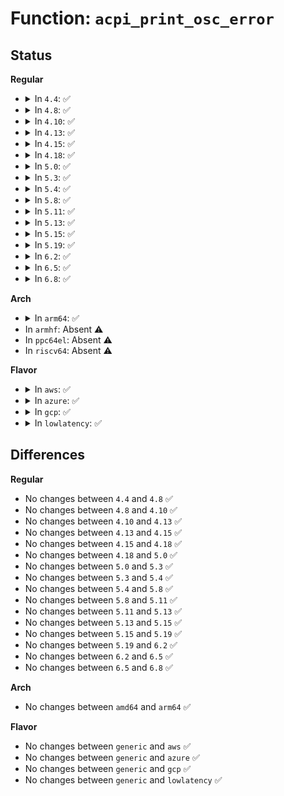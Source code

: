 # Function: <code>acpi_print_osc_error</code>

## Status
<b>Regular</b>
<ul>
<li>
<details>
<summary>In <code>4.4</code>: ✅</summary>

```c
void acpi_print_osc_error(acpi_handle handle, struct acpi_osc_context *context, char *error);
```

**Collision:** Unique Static

**Inline:** No

**Transformation:** False

**Instances:**

```
In drivers/acpi/bus.c (ffffffff8147dfee)
Location: drivers/acpi/bus.c:176
Inline: False
Direct callers:
  - drivers/acpi/bus.c:acpi_run_osc
  - drivers/acpi/bus.c:acpi_run_osc
  - drivers/acpi/bus.c:acpi_run_osc
  - drivers/acpi/bus.c:acpi_run_osc
```
**Symbols:**

```
ffffffff8147dfee-ffffffff8147e0b9: acpi_print_osc_error (STB_LOCAL)
```
</details>
</li>
<li>
<details>
<summary>In <code>4.8</code>: ✅</summary>

```c
void acpi_print_osc_error(acpi_handle handle, struct acpi_osc_context *context, char *error);
```

**Collision:** Unique Static

**Inline:** No

**Transformation:** False

**Instances:**

```
In drivers/acpi/bus.c (ffffffff814cc7a3)
Location: drivers/acpi/bus.c:180
Inline: False
Direct callers:
  - drivers/acpi/bus.c:acpi_run_osc
  - drivers/acpi/bus.c:acpi_run_osc
  - drivers/acpi/bus.c:acpi_run_osc
  - drivers/acpi/bus.c:acpi_run_osc
```
**Symbols:**

```
ffffffff814cc7a3-ffffffff814cc84a: acpi_print_osc_error (STB_LOCAL)
```
</details>
</li>
<li>
<details>
<summary>In <code>4.10</code>: ✅</summary>

```c
void acpi_print_osc_error(acpi_handle handle, struct acpi_osc_context *context, char *error);
```

**Collision:** Unique Static

**Inline:** No

**Transformation:** False

**Instances:**

```
In drivers/acpi/bus.c (ffffffff814ee6d1)
Location: drivers/acpi/bus.c:180
Inline: False
Direct callers:
  - drivers/acpi/bus.c:acpi_run_osc
  - drivers/acpi/bus.c:acpi_run_osc
  - drivers/acpi/bus.c:acpi_run_osc
  - drivers/acpi/bus.c:acpi_run_osc
```
**Symbols:**

```
ffffffff814ee6d1-ffffffff814ee778: acpi_print_osc_error (STB_LOCAL)
```
</details>
</li>
<li>
<details>
<summary>In <code>4.13</code>: ✅</summary>

```c
void acpi_print_osc_error(acpi_handle handle, struct acpi_osc_context *context, char *error);
```

**Collision:** Unique Static

**Inline:** No

**Transformation:** False

**Instances:**

```
In drivers/acpi/bus.c (ffffffff814fb450)
Location: drivers/acpi/bus.c:185
Inline: False
Direct callers:
  - drivers/acpi/bus.c:acpi_run_osc
  - drivers/acpi/bus.c:acpi_run_osc
  - drivers/acpi/bus.c:acpi_run_osc
  - drivers/acpi/bus.c:acpi_run_osc
```
**Symbols:**

```
ffffffff814fb450-ffffffff814fb509: acpi_print_osc_error (STB_LOCAL)
```
</details>
</li>
<li>
<details>
<summary>In <code>4.15</code>: ✅</summary>

```c
void acpi_print_osc_error(acpi_handle handle, struct acpi_osc_context *context, char *error);
```

**Collision:** Unique Static

**Inline:** No

**Transformation:** False

**Instances:**

```
In drivers/acpi/bus.c (ffffffff8153d0e0)
Location: drivers/acpi/bus.c:212
Inline: False
Direct callers:
  - drivers/acpi/bus.c:acpi_run_osc
  - drivers/acpi/bus.c:acpi_run_osc
  - drivers/acpi/bus.c:acpi_run_osc
  - drivers/acpi/bus.c:acpi_run_osc
```
**Symbols:**

```
ffffffff8153d0e0-ffffffff8153d199: acpi_print_osc_error (STB_LOCAL)
```
</details>
</li>
<li>
<details>
<summary>In <code>4.18</code>: ✅</summary>

```c
void acpi_print_osc_error(acpi_handle handle, struct acpi_osc_context *context, char *error);
```

**Collision:** Unique Static

**Inline:** No

**Transformation:** False

**Instances:**

```
In drivers/acpi/bus.c (ffffffff81572fc0)
Location: drivers/acpi/bus.c:219
Inline: False
Direct callers:
  - drivers/acpi/bus.c:acpi_run_osc
  - drivers/acpi/bus.c:acpi_run_osc
  - drivers/acpi/bus.c:acpi_run_osc
  - drivers/acpi/bus.c:acpi_run_osc
```
**Symbols:**

```
ffffffff81572fc0-ffffffff81573079: acpi_print_osc_error (STB_LOCAL)
```
</details>
</li>
<li>
<details>
<summary>In <code>5.0</code>: ✅</summary>

```c
void acpi_print_osc_error(acpi_handle handle, struct acpi_osc_context *context, char *error);
```

**Collision:** Unique Static

**Inline:** No

**Transformation:** False

**Instances:**

```
In drivers/acpi/bus.c (ffffffff8158abb0)
Location: drivers/acpi/bus.c:188
Inline: False
Direct callers:
  - drivers/acpi/bus.c:acpi_run_osc
  - drivers/acpi/bus.c:acpi_run_osc
  - drivers/acpi/bus.c:acpi_run_osc
  - drivers/acpi/bus.c:acpi_run_osc
```
**Symbols:**

```
ffffffff8158abb0-ffffffff8158ac69: acpi_print_osc_error (STB_LOCAL)
```
</details>
</li>
<li>
<details>
<summary>In <code>5.3</code>: ✅</summary>

```c
void acpi_print_osc_error(acpi_handle handle, struct acpi_osc_context *context, char *error);
```

**Collision:** Unique Static

**Inline:** No

**Transformation:** False

**Instances:**

```
In drivers/acpi/bus.c (ffffffff815bb940)
Location: drivers/acpi/bus.c:175
Inline: False
Direct callers:
  - drivers/acpi/bus.c:acpi_run_osc
  - drivers/acpi/bus.c:acpi_run_osc
  - drivers/acpi/bus.c:acpi_run_osc
  - drivers/acpi/bus.c:acpi_run_osc
```
**Symbols:**

```
ffffffff815bb940-ffffffff815bb9e9: acpi_print_osc_error (STB_LOCAL)
```
</details>
</li>
<li>
<details>
<summary>In <code>5.4</code>: ✅</summary>

```c
void acpi_print_osc_error(acpi_handle handle, struct acpi_osc_context *context, char *error);
```

**Collision:** Unique Static

**Inline:** No

**Transformation:** False

**Instances:**

```
In drivers/acpi/bus.c (ffffffff815dcc00)
Location: drivers/acpi/bus.c:175
Inline: False
Direct callers:
  - drivers/acpi/bus.c:acpi_run_osc
  - drivers/acpi/bus.c:acpi_run_osc
  - drivers/acpi/bus.c:acpi_run_osc
  - drivers/acpi/bus.c:acpi_run_osc
```
**Symbols:**

```
ffffffff815dcc00-ffffffff815dcca9: acpi_print_osc_error (STB_LOCAL)
```
</details>
</li>
<li>
<details>
<summary>In <code>5.8</code>: ✅</summary>

```c
void acpi_print_osc_error(acpi_handle handle, struct acpi_osc_context *context, char *error);
```

**Collision:** Unique Static

**Inline:** No

**Transformation:** False

**Instances:**

```
In drivers/acpi/bus.c (ffffffff81687310)
Location: drivers/acpi/bus.c:175
Inline: False
Direct callers:
  - drivers/acpi/bus.c:acpi_run_osc
  - drivers/acpi/bus.c:acpi_run_osc
  - drivers/acpi/bus.c:acpi_run_osc
  - drivers/acpi/bus.c:acpi_run_osc
```
**Symbols:**

```
ffffffff81687310-ffffffff816873b9: acpi_print_osc_error (STB_LOCAL)
```
</details>
</li>
<li>
<details>
<summary>In <code>5.11</code>: ✅</summary>

```c
void acpi_print_osc_error(acpi_handle handle, struct acpi_osc_context *context, char *error);
```

**Collision:** Unique Static

**Inline:** No

**Transformation:** False

**Instances:**

```
In drivers/acpi/bus.c (ffffffff816a5020)
Location: drivers/acpi/bus.c:175
Inline: False
Direct callers:
  - drivers/acpi/bus.c:acpi_run_osc
  - drivers/acpi/bus.c:acpi_run_osc
  - drivers/acpi/bus.c:acpi_run_osc
  - drivers/acpi/bus.c:acpi_run_osc
```
**Symbols:**

```
ffffffff816a5020-ffffffff816a50c9: acpi_print_osc_error (STB_LOCAL)
```
</details>
</li>
<li>
<details>
<summary>In <code>5.13</code>: ✅</summary>

```c
void acpi_print_osc_error(acpi_handle handle, struct acpi_osc_context *context, char *error);
```

**Collision:** Unique Static

**Inline:** No

**Transformation:** False

**Instances:**

```
In drivers/acpi/bus.c (ffffffff81687d80)
Location: drivers/acpi/bus.c:171
Inline: False
Direct callers:
  - drivers/acpi/bus.c:acpi_run_osc
  - drivers/acpi/bus.c:acpi_run_osc
  - drivers/acpi/bus.c:acpi_run_osc
  - drivers/acpi/bus.c:acpi_run_osc
```
**Symbols:**

```
ffffffff81687d80-ffffffff81687e29: acpi_print_osc_error (STB_LOCAL)
```
</details>
</li>
<li>
<details>
<summary>In <code>5.15</code>: ✅</summary>

```c
void acpi_print_osc_error(acpi_handle handle, struct acpi_osc_context *context, char *error);
```

**Collision:** Unique Static

**Inline:** No

**Transformation:** False

**Instances:**

```
In drivers/acpi/bus.c (ffffffff816fd220)
Location: drivers/acpi/bus.c:173
Inline: False
Direct callers:
  - drivers/acpi/bus.c:acpi_run_osc
  - drivers/acpi/bus.c:acpi_run_osc
  - drivers/acpi/bus.c:acpi_run_osc
  - drivers/acpi/bus.c:acpi_run_osc
```
**Symbols:**

```
ffffffff816fd220-ffffffff816fd2bd: acpi_print_osc_error (STB_LOCAL)
```
</details>
</li>
<li>
<details>
<summary>In <code>5.19</code>: ✅</summary>

```c
void acpi_print_osc_error(acpi_handle handle, struct acpi_osc_context *context, char *error);
```

**Collision:** Unique Static

**Inline:** No

**Transformation:** False

**Instances:**

```
In drivers/acpi/bus.c (ffffffff8182a9d0)
Location: drivers/acpi/bus.c:174
Inline: False
Direct callers:
  - drivers/acpi/bus.c:acpi_run_osc
  - drivers/acpi/bus.c:acpi_run_osc
  - drivers/acpi/bus.c:acpi_run_osc
  - drivers/acpi/bus.c:acpi_run_osc
```
**Symbols:**

```
ffffffff8182a9d0-ffffffff8182aa92: acpi_print_osc_error (STB_LOCAL)
```
</details>
</li>
<li>
<details>
<summary>In <code>6.2</code>: ✅</summary>

```c
void acpi_print_osc_error(acpi_handle handle, struct acpi_osc_context *context, char *error);
```

**Collision:** Unique Static

**Inline:** No

**Transformation:** False

**Instances:**

```
In drivers/acpi/bus.c (ffffffff8195cf70)
Location: drivers/acpi/bus.c:175
Inline: False
Direct callers:
  - drivers/acpi/bus.c:acpi_run_osc
  - drivers/acpi/bus.c:acpi_run_osc
  - drivers/acpi/bus.c:acpi_run_osc
  - drivers/acpi/bus.c:acpi_run_osc
```
**Symbols:**

```
ffffffff8195cf70-ffffffff8195d032: acpi_print_osc_error (STB_LOCAL)
```
</details>
</li>
<li>
<details>
<summary>In <code>6.5</code>: ✅</summary>

```c
void acpi_print_osc_error(acpi_handle handle, struct acpi_osc_context *context, char *error);
```

**Collision:** Unique Static

**Inline:** No

**Transformation:** False

**Instances:**

```
In drivers/acpi/bus.c (ffffffff819a3420)
Location: drivers/acpi/bus.c:172
Inline: False
Direct callers:
  - drivers/acpi/bus.c:acpi_run_osc
  - drivers/acpi/bus.c:acpi_run_osc
  - drivers/acpi/bus.c:acpi_run_osc
  - drivers/acpi/bus.c:acpi_run_osc
```
**Symbols:**

```
ffffffff819a3420-ffffffff819a34e2: acpi_print_osc_error (STB_LOCAL)
```
</details>
</li>
<li>
<details>
<summary>In <code>6.8</code>: ✅</summary>

```c
void acpi_print_osc_error(acpi_handle handle, struct acpi_osc_context *context, char *error);
```

**Collision:** Unique Static

**Inline:** No

**Transformation:** False

**Instances:**

```
In drivers/acpi/bus.c (ffffffff819ebad0)
Location: drivers/acpi/bus.c:172
Inline: False
Direct callers:
  - drivers/acpi/bus.c:acpi_run_osc
  - drivers/acpi/bus.c:acpi_run_osc
  - drivers/acpi/bus.c:acpi_run_osc
  - drivers/acpi/bus.c:acpi_run_osc
```
**Symbols:**

```
ffffffff819ebad0-ffffffff819ebb92: acpi_print_osc_error (STB_LOCAL)
```
</details>
</li>
</ul>
<b>Arch</b>
<ul>
<li>
<details>
<summary>In <code>arm64</code>: ✅</summary>

```c
void acpi_print_osc_error(acpi_handle handle, struct acpi_osc_context *context, char *error);
```

**Collision:** Unique Static

**Inline:** No

**Transformation:** False

**Instances:**

```
In drivers/acpi/bus.c (ffff800010768f50)
Location: drivers/acpi/bus.c:175
Inline: False
Direct callers:
  - drivers/acpi/bus.c:acpi_run_osc
  - drivers/acpi/bus.c:acpi_run_osc
  - drivers/acpi/bus.c:acpi_run_osc
  - drivers/acpi/bus.c:acpi_run_osc
```
**Symbols:**

```
ffff800010768f50-ffff80001076904c: acpi_print_osc_error (STB_LOCAL)
```
</details>
</li>
<li>
In <code>armhf</code>: Absent ⚠️
</li>
<li>
In <code>ppc64el</code>: Absent ⚠️
</li>
<li>
In <code>riscv64</code>: Absent ⚠️
</li>
</ul>
<b>Flavor</b>
<ul>
<li>
<details>
<summary>In <code>aws</code>: ✅</summary>

```c
void acpi_print_osc_error(acpi_handle handle, struct acpi_osc_context *context, char *error);
```

**Collision:** Unique Static

**Inline:** No

**Transformation:** False

**Instances:**

```
In drivers/acpi/bus.c (ffffffff815cf250)
Location: drivers/acpi/bus.c:175
Inline: False
Direct callers:
  - drivers/acpi/bus.c:acpi_run_osc
  - drivers/acpi/bus.c:acpi_run_osc
  - drivers/acpi/bus.c:acpi_run_osc
  - drivers/acpi/bus.c:acpi_run_osc
```
**Symbols:**

```
ffffffff815cf250-ffffffff815cf2f9: acpi_print_osc_error (STB_LOCAL)
```
</details>
</li>
<li>
<details>
<summary>In <code>azure</code>: ✅</summary>

```c
void acpi_print_osc_error(acpi_handle handle, struct acpi_osc_context *context, char *error);
```

**Collision:** Unique Static

**Inline:** No

**Transformation:** False

**Instances:**

```
In drivers/acpi/bus.c (ffffffff815b8e10)
Location: drivers/acpi/bus.c:175
Inline: False
Direct callers:
  - drivers/acpi/bus.c:acpi_run_osc
  - drivers/acpi/bus.c:acpi_run_osc
  - drivers/acpi/bus.c:acpi_run_osc
  - drivers/acpi/bus.c:acpi_run_osc
```
**Symbols:**

```
ffffffff815b8e10-ffffffff815b8eb9: acpi_print_osc_error (STB_LOCAL)
```
</details>
</li>
<li>
<details>
<summary>In <code>gcp</code>: ✅</summary>

```c
void acpi_print_osc_error(acpi_handle handle, struct acpi_osc_context *context, char *error);
```

**Collision:** Unique Static

**Inline:** No

**Transformation:** False

**Instances:**

```
In drivers/acpi/bus.c (ffffffff815d0ee0)
Location: drivers/acpi/bus.c:175
Inline: False
Direct callers:
  - drivers/acpi/bus.c:acpi_run_osc
  - drivers/acpi/bus.c:acpi_run_osc
  - drivers/acpi/bus.c:acpi_run_osc
  - drivers/acpi/bus.c:acpi_run_osc
```
**Symbols:**

```
ffffffff815d0ee0-ffffffff815d0f89: acpi_print_osc_error (STB_LOCAL)
```
</details>
</li>
<li>
<details>
<summary>In <code>lowlatency</code>: ✅</summary>

```c
void acpi_print_osc_error(acpi_handle handle, struct acpi_osc_context *context, char *error);
```

**Collision:** Unique Static

**Inline:** No

**Transformation:** False

**Instances:**

```
In drivers/acpi/bus.c (ffffffff815eada0)
Location: drivers/acpi/bus.c:175
Inline: False
Direct callers:
  - drivers/acpi/bus.c:acpi_run_osc
  - drivers/acpi/bus.c:acpi_run_osc
  - drivers/acpi/bus.c:acpi_run_osc
  - drivers/acpi/bus.c:acpi_run_osc
```
**Symbols:**

```
ffffffff815eada0-ffffffff815eae49: acpi_print_osc_error (STB_LOCAL)
```
</details>
</li>
</ul>

## Differences
<b>Regular</b>
<ul>
<li>
No changes between <code>4.4</code> and <code>4.8</code> ✅
</li>
<li>
No changes between <code>4.8</code> and <code>4.10</code> ✅
</li>
<li>
No changes between <code>4.10</code> and <code>4.13</code> ✅
</li>
<li>
No changes between <code>4.13</code> and <code>4.15</code> ✅
</li>
<li>
No changes between <code>4.15</code> and <code>4.18</code> ✅
</li>
<li>
No changes between <code>4.18</code> and <code>5.0</code> ✅
</li>
<li>
No changes between <code>5.0</code> and <code>5.3</code> ✅
</li>
<li>
No changes between <code>5.3</code> and <code>5.4</code> ✅
</li>
<li>
No changes between <code>5.4</code> and <code>5.8</code> ✅
</li>
<li>
No changes between <code>5.8</code> and <code>5.11</code> ✅
</li>
<li>
No changes between <code>5.11</code> and <code>5.13</code> ✅
</li>
<li>
No changes between <code>5.13</code> and <code>5.15</code> ✅
</li>
<li>
No changes between <code>5.15</code> and <code>5.19</code> ✅
</li>
<li>
No changes between <code>5.19</code> and <code>6.2</code> ✅
</li>
<li>
No changes between <code>6.2</code> and <code>6.5</code> ✅
</li>
<li>
No changes between <code>6.5</code> and <code>6.8</code> ✅
</li>
</ul>
<b>Arch</b>
<ul>
<li>
No changes between <code>amd64</code> and <code>arm64</code> ✅
</li>
</ul>
<b>Flavor</b>
<ul>
<li>
No changes between <code>generic</code> and <code>aws</code> ✅
</li>
<li>
No changes between <code>generic</code> and <code>azure</code> ✅
</li>
<li>
No changes between <code>generic</code> and <code>gcp</code> ✅
</li>
<li>
No changes between <code>generic</code> and <code>lowlatency</code> ✅
</li>
</ul>
